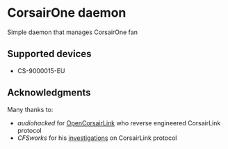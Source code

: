 # CorsairOne daemon
Simple daemon that manages CorsairOne fan

## Supported devices
* CS-9000015-EU

## Acknowledgments
Many thanks to:
* *audiohacked* for [OpenCorsairLink](https://github.com/audiohacked/OpenCorsairLink) who reverse engineered CorsairLink protocol
* *CFSworks* for his [investigations](https://forum.corsair.com/v3/showthread.php?t=120092) on CorsairLink protocol